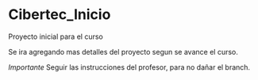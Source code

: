 # Cibertec_Inicio
Proyecto inicial para el curso

Se ira agregando mas detalles del proyecto segun se avance el curso.

*Importante*
Seguir las instrucciones del profesor, para no dañar el branch.

